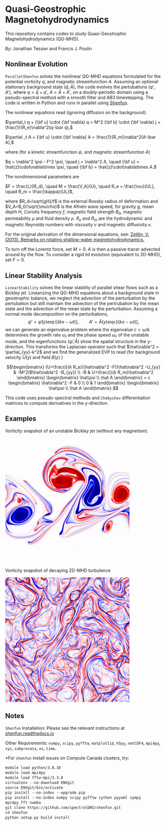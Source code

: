 # Quasi-Geostrophic Magnetohydrodynamics

This repository contains codes to study Quasi-Geostrophic Magnetohydrodynamics (QG-MHD). 

By: Jonathan Tessier and Francis J. Poulin

## Nonlinear Evolution

`ParallelShenfun` solves the nonlinear QG-MHD equations formulated for the potential vorticity $q$, and magnetic streamfunction $A$. Assuming an optional stationary background state $(\bar q ,\bar A)$, the code evolves the pertubations $(q' ,A')$, where $q = \bar q + q'$, $A = \bar A + A'$, on a doubly-periodic domain using a pseudo-spectral method with a smooth filter and AB3 timestepping. The code is written in Python and runs in parallel using [Shenfun](https://shenfun.readthedocs.io/en/latest/index.html).

The nonlinear equations read (ignoring diffusion on the background):

   $\partial_t q + {\bf u}  \cdot {\bf \nabla} q =  M^2 {\bf b} \cdot {\bf \nabla}  j + \frac{1}{R_e}\nabla^2(q-\bar q),$

   $\partial _t A + {\bf u} \cdot {\bf \nabla} A  =  \frac{1}{R_m}\nabla^2(A-\bar A),$

where (for a kinetic streamfunction $\psi$, and magnetic streamfunction $A$)

   $q  = \nabla^2 \psi - F^2 \psi, \quad j = \nabla^2 A, \quad {\bf u}  = \hat{z}\cdot\nabla\times \psi, \quad {\bf b}  = \hat{z}\cdot\nabla\times A.$
  
The nondimensional parameters are 

   $F = \frac{L}{R_d}, \quad M = \frac{V_A}{U}, \quad R_e = \frac{\nu}{UL}, \quad R_m = \frac{\kappa}{UL}$,
   
where $R_d=\sqrt{gH}/f$ is the external Rossby radius of deformation and $V_A=B_0/\sqrt{\mu\rho}$ is the Aflvén wave speed, for gravity $g$, mean depth $H$, Coriolis frequency $f$, magnetic field strength $B_0$, magnetic permeability $\mu$ and fluid density $\rho$. $R_e$ and $R_m$ are the hydrodynamic and magnetic Reynolds numbers with viscosity $\nu$ and magnetic diffusivity $\kappa$. 

For the original derivation of the dimensional equations, see: [Zeitlin, V. (2013). Remarks on rotating shallow-water magnetohydrodynamics.](https://www.semanticscholar.org/paper/Remarks-on-rotating-shallow-water-Zeitlin/b2b294b16feaafecc4b17926d0128894c8153860)

To turn off the Lorentz force, set $M=0$. $A$ is then a passive tracer advected around by the flow. To consider a rigid lid evolution (equivalent to 2D-MHD), set $F=0$.

## Linear Stability Analysis

`LinearStability` solves the linear stability of parallel shear flows such as a Bickley jet. Linearizing the QG-MHD equations about a background state in geostrophic balance, we neglect the advection of the perturbation by the pertubation but still maintain the advection of the pertrubation by the mean state and the advection of the mean state by the perturbation. Assuming a normal mode decomposition on the perturbations, 
$$\psi' = \hat \psi(y) \exp[i (k x - \omega t)], \quad\quad A' = \hat A(y) \exp[i (k x - \omega t)],$$
we can generate an eigenvalue problem where the eigenvalue $c=\omega/k$ determines the growth rate $\omega_i$ and the phase speed $\omega_r$ of the unstable mode, and the eigenfunctions $(\hat \psi, \hat A)$ show the spatial structure in the y-direction. This transforms the Laplacian operator such that $\hat\nabla^2 = \partial_{yy}-k^2$ and we find the generalized EVP to read (for background velocity $U(y)$ and field $B(y)$ )

$$\begin{bmatrix}
        (U+\frac{i}{k R_e}(\hat\nabla^2 -F))\hat\nabla^2 -U_{yy} & -M^2(B\hat\nabla^2 -B_{yy}) \\
        -B & U+\frac{i}{k R_m}\hat\nabla^2 
    \end{bmatrix}
    \begin{bmatrix}
        \hat\psi  \\
       \hat A  
    \end{bmatrix}
     = c
    \begin{bmatrix}
        \hat\nabla^2 -F & 0 \\
        0 & 1 
    \end{bmatrix}
    \begin{bmatrix}
        \hat\psi  \\
        \hat A 
    \end{bmatrix}.$$
    
This code uses pseudo-spectral methods and `Chebyshev` differentiation matrices to compute derivatives in the y-direction.    

## Examples

Vorticity snapshot of an unstable Bickley jet (without any magnetism).

<img src="Images/jet.png" alt="" width="400" height="400"/>

Vorticity snapshot of decaying 2D-MHD turbulence

<img src="Images/mhd-pv.png" alt="" width="400" height="400"/>

## Notes

`Shenfun` Installation: Please see the relevant instructions at [shenfun.readthedocs.io](https://shenfun.readthedocs.io/en/latest/installation.html)

Other Requirements: `numpy`, `scipy`, `pyfftw`, `matplotlib`, `h5py`, `netCDF4`, `mpi4py`, `sys`, `subprocess`, `os`, `time`.

*For `shenfun` install issues on Compute Canada clusters, try:
```
module load python/3.8.10
module load mpi4py
module load fftw-mpi/3.3.8
virtualenv --no-download ENVgit
source ENVgit/bin/activate
pip install --no-index --upgrade pip
pip install --no-index numpy scipy pyfftw cython pyyaml sympy mpi4py_fft numba
git clone https://github.com/spectralDNS/shenfun.git
cd shenfun
python setup.py build install
```

